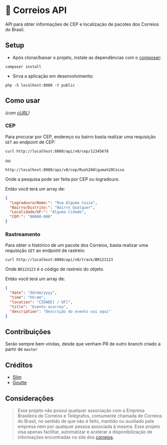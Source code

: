 # 📨 Correios API

API para obter informações de CEP e localização de pacotes dos Correios do Brasil.

## Setup 

- Após clonar/baixar o projeto, instale as dependências com o [composer](https://getcomposer.org/):

`composer install`

- Sirva a aplicação em desenvolvimento:

`php -S localhost:8080 -t public`

## Como usar 
_(com [cURL](https://curl.haxx.se/))_

### CEP

Para procurar por CEP, endereço ou bairro basta realizar uma requisição `GET` ao endpoint de CEP:

`curl http://localhost:8080/api/v0/cep/12345678`

ou

`http://localhost:8080/api/v0/cep/Rua%20Alguma%20Coisa`

Onde a pesquisa pode ser feita por CEP ou logradouro.

Então você terá um array de:

```json
{
  "Logradouro/Nome:": "Rua Alguma Coisa",
  "Bairro/Distrito:": "Bairro Qualquer",
  "Localidade/UF:": "Alguma Cidade",
  "CEP:": "00000-000"
}
```

### Rastreamento

Para obter o histórico de um pacote dos Correios, basta realizar uma requisição `GET` ao endpoint de rastreio:

`curl http://localhost:8080/api/v0/track/BR123123`

Onde `BR123123` é o código de rastreio do objeto.

Então você terá um array de:

```json
{   
  "date": "dd/mm/yyyy",
  "time": "hh:mm",
  "location": "CIDADE[ / UF]",
  "title": "Evento ocorreu",
  "description": "Descrição do evento vai aqui"
}
```

## Contribuições

Serão sempre bem vindas, desde que venham PR de outro branch criado a partir de `master`

## Créditos

- [Slim](http://www.slimframework.com)
- [Goutte](https://github.com/FriendsOfPHP/Goutte)

## Considerações

> Esse projeto não possui qualquer associação com a Empresa Brasileira de Correios e Telégrafos, comumente chamada de Correios do Brasil, no sentido de que não é feito, mantido ou auxiliado pela empresa nem por qualquer pessoa associada à mesma. Esse projeto visa apenas facilitar, automatizar e acelerar a disponibilização de informações encontradas no site dos [correios](http://www.correios.com.br/). 
